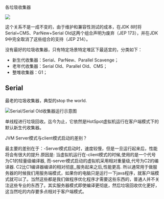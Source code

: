 各垃圾收集器

![](https://gitee.com/hongqigg/imgs-bed/raw/master/image/f9146fe9dea7c21cec0992e8b0f9a2a9.jpg)

这个关系不是一成不变的，由于维护和兼容性测试的成本，在JDK 8时将Serial+CMS、ParNew+Serial Old这两个组合声明为废弃（JEP 173），并在JDK 9中完全取消了这些组合的支持（JEP 214）。

没有最好的垃圾收集器，只有特定场景特定堆区下最适宜的，分类如下：
- 新生代收集器：Serial、ParNew、Parallel Scavenge；
- 老年代收集器：Serial Old、Parallel Old、CMS；
- 整堆收集器：G1；

## Serial

最老的垃圾收集器，典型的stop the world.

![Serial/Serial Old收集器运行示意图](https://gitee.com/hongqigg/imgs-bed/raw/master/image/a165d3d0487ba80e7b946455e2c385fd.jpg)

单线程进行垃圾回收。迄今为止，它依然是HotSpot虚拟机运行在客户端模式下的默认新生代收集器。

JVM Server模式与client模式启动的差别？

最主要的差别在于：-Server模式启动时，速度较慢，但是一旦运行起来后，性能将会有很大的提升.原因是:
当虚拟机运行在-client模式的时候,使用的是一个代号为C1的轻量级编译器, 而-server模式启动的虚拟机采用相对重量级,代号为C2的编译器. C2比C1编译器编译的相对彻底,,服务起来之后,性能更高.
所以通常用于做服务器的时候我们用服务端模式，如果你的电脑只是运行一下java程序，就客户端模式就可以了。当然这些都是我们做程序优化程序才需要这些东西的，普通人并不关注这些专业的东西了。其实服务器模式即使编译更彻底，然后垃圾回收优化更好，这当然吃的内存要多点相对于客户端模式。
